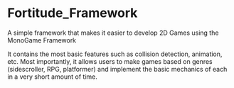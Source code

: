 # Fortitude_Framework
A simple framework that makes it easier to develop 2D Games using the MonoGame Framework

It contains the most basic features such as collision detection, animation, etc.
Most importantly, it allows users to make games based on genres (sidescroller, RPG, platformer) and implement the basic mechanics of each in a very short amount of time.
